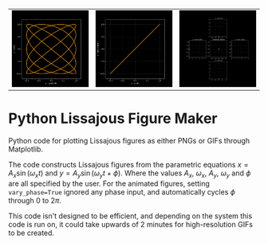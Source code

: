 <table align="center">
  <tr>
    <td><img src="Images/SL-1-1.25-1-1-0.png" width="250" /></td>
    <td><img src="Images/AL-1-1-1-1-1.5707963267948966-False-True-False-200-20.gif" width="250" /></td>
    <td><img src="Images/LW-1-1.5-1-1-0-True-True-True-200-20.gif" width="250" /></td>
  </tr>
</table>

# Python Lissajous Figure Maker
Python code for plotting Lissajous figures as either PNGs or GIFs through Matplotlib.

The code constructs Lissajous figures from the parametric equations $x = A_x \sin (\omega_x t)$ and $y = A_y \sin (\omega_y t + \phi)$. Where the values $A_x$, $\omega_x$, $A_y$, $\omega_y$ and $\phi$ are all specified by the user. For the animated figures, setting `vary_phase=True` ignored any phase input, and automatically cycles $\phi$ through $0$ to $2 \pi$.

This code isn't designed to be efficient, and depending on the system this code is run on, it could take upwards of 2 minutes for high-resolution GIFs to be created.


